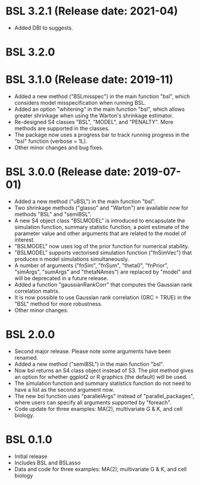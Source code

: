 # BSL 3.2.1 (Release date: 2021-04)

* Added DBI to suggests.

# BSL 3.2.0

# BSL 3.1.0 (Release date: 2019-11)

* Added a new method ("BSLmisspec") in the main function "bsl", which considers model misspecification when running BSL.
* Added an option "whitening" in the main function "bsl", which allows greater shrinkage when using the Warton's shrinkage estimator.
* Re-designed S4 classes "BSL", "MODEL", and "PENALTY". More methods are supported in the classes.
* The package now uses a progress bar to track running progress in the "bsl" function (verbose = 1L).
* Other minor changes and bug fixes.

# BSL 3.0.0 (Release date: 2019-07-01)

* Added a new method ("uBSL") in the main function "bsl".
* Two shrinkage methods ("glasso" and "Warton") are available now for methods "BSL" and "semiBSL".
* A new S4 object class "BSLMODEL" is introduced to encapsulate the simulation function, summary statistic function, a point estimate of the parameter value and other arguments that are related to the model of interest. 
* "BSLMODEL" now uses log of the prior function for numerical stability.
* "BSLMODEL" supports vectorised simulation function ("fnSimVec") that produces n model simulations simultaneously.
* A number of arguments ("fnSim", "fnSum", "theta0", "fnPrior", "simArgs", "sumArgs" and "thetaNAmes") are replaced by "model" and will be deprecated in a future release.
* Added a function "gaussianRankCorr" that computes the Gaussian rank correlation matrix.
* It is now possible to use Gaussian rank correlation (GRC = TRUE) in the "BSL" method for more robustness.
* Other minor changes.


# BSL 2.0.0

* Second major release. Please note some arguments have been renamed.
* Added a new method ("semiBSL") in the main function "bsl".
* Now bsl returns an S4 class object instead of S3. The plot method gives an option for whether ggplot2 or R graphics (the default) will be used.
* The simulation function and summary statistics function do not need to have a list as the second argument now.
* The new bsl function uses "parallelArgs" instead of "parallel_packages", where users can specify all arguments supported by "foreach".
* Code update for three examples: MA(2), multivariate G & K, and cell biology.


# BSL 0.1.0

* Initial release
* Includes BSL and BSLasso
* Data and code for three examples: MA(2), multivariate G & K, and cell biology
